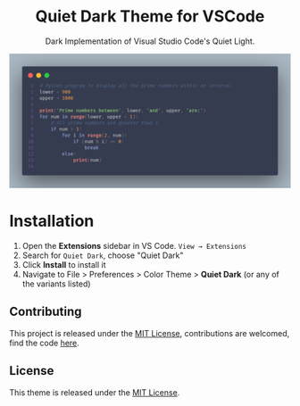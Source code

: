 <div align="center">

# Quiet Dark Theme for VSCode

Dark Implementation of Visual Studio Code's Quiet Light.

</div>

![Theme Screenshot](images/code_sample.png)

# Installation

1. Open the **Extensions** sidebar in VS Code. `View → Extensions`
1. Search for `Quiet Dark`, choose "Quiet Dark"
1. Click **Install** to install it
1. Navigate to File > Preferences > Color Theme > **Quiet Dark** (or any of the variants listed)


## Contributing

This project is released under the [MIT License](https://github.com/JGSangara/Quiet-Dark-Theme-for-VSCode/blob/main/LICENSE), contributions are welcomed, find the code [here](https://github.com/JGSangara/Quiet-Dark-Theme-for-VSCode).



## License

This theme is released under the [MIT License](https://github.com/JGSangara/Quiet-Dark-Theme-for-VSCode/blob/main/LICENSE).
